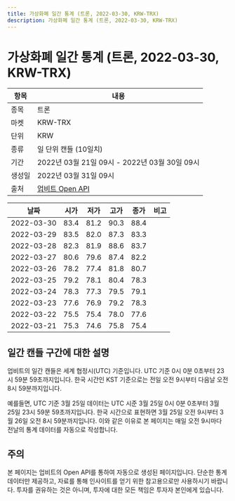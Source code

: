 ```yaml
---
title: 가상화폐 일간 통계 (트론, 2022-03-30, KRW-TRX)
description: 가상화폐 일간 통계 (트론, 2022-03-30, KRW-TRX)
---
```



가상화폐 일간 통계 (트론, 2022-03-30, KRW-TRX)
===

|항목|내용|
|--|--|
|종목|트론|
|마켓|KRW-TRX|
|단위|KRW|
|종류|일 단위 캔들 (10일치)|
|기간|2022년 03월 21일 09시 - 2022년 03월 30일 09시|
|생성일|2022년 03월 31일 09시|
|출처|[업비트 Open API](https://docs.upbit.com)|


|날짜|시가|저가|고가|종가|비고|
|--|--|--|--|--|--|
|2022-03-30|83.4|81.2|90.3|88.4|    |
|2022-03-29|83.5|82.0|87.3|83.3|    |
|2022-03-28|82.3|81.9|88.6|83.7|    |
|2022-03-27|80.6|79.6|87.4|82.2|    |
|2022-03-26|78.2|77.4|81.8|80.7|    |
|2022-03-25|79.2|78.1|80.4|78.3|    |
|2022-03-24|78.3|77.3|79.5|79.1|    |
|2022-03-23|77.6|76.9|79.2|78.3|    |
|2022-03-22|75.5|75.4|78.0|77.6|    |
|2022-03-21|75.3|74.6|75.8|75.4|    |


일간 캔들 구간에 대한 설명
---


업비트의 일간 캔들은 세계 협정시(UTC) 기준입니다. 
UTC 기준 0시 0분 0초부터 23시 59분 59초까지입니다. 
한국 시간인 KST 기준으로는 전일 오전 9시부터 다음날 오전 8시 59분까지입니다. 


예를들면, UTC 기준 3월 25일 데이터는 UTC 시준 3월 25일 0시 0분 0초부터 3월 25일 23시 59분 59초까지입니다. 
한국 시간으로 표현하면 3월 25일 오전 9시부터 3월 26일 오전 8시 59분까지입니다. 
이와 같은 이유로 본 페이지는 매일 오전 9시마다 전날의 통계 데이터를 자동으로 작성합니다. 


주의
---


본 페이지는 업비트의 Open API를 통하여 자동으로 생성된 페이지입니다. 
단순한 통계 데이터만 제공하고, 자료를 통해 인사이트를 얻기 위한 참고용으로만 사용하시기 바랍니다. 
투자를 권유하는 것은 아니며, 투자에 대한 모든 책임은 투자자 본인에게 있습니다. 
